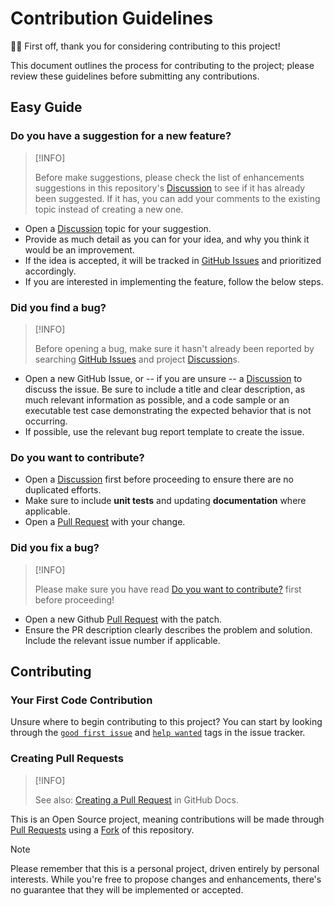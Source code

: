 # Contribution Guidelines

👋🏻 First off, thank you for considering contributing to this project!

This document outlines the process for contributing to the project; please
review these guidelines before submitting any contributions.

## Easy Guide

### Do you have a suggestion for a new feature?

> [!INFO]
>
> Before make suggestions, please check the list of enhancements suggestions
> in this repository's [Discussion] to see if it has already been suggested.
> If it has, you can add your comments to the existing topic instead of
> creating a new one.

* Open a [Discussion] topic for your suggestion.
* Provide as much detail as you can for your idea, and why you think it would be
  an improvement.
* If the idea is accepted, it will be tracked in [GitHub Issues] and prioritized
  accordingly.
* If you are interested in implementing the feature, follow the below steps.

### Did you find a bug?

> [!INFO]
>
> Before opening a bug, make sure it hasn't already been reported by searching
> [GitHub Issues] and project [Discussion]s.

* Open a new GitHub Issue, or -- if you are unsure -- a [Discussion] to discuss
  the issue. Be sure to include a title and clear description, as much relevant
  information as possible, and a code sample or an executable test case
  demonstrating the expected behavior that is not occurring.
* If possible, use the relevant bug report template to create the issue.

[GitHub Issues]: https://github.com/bitwizeshift/go-github-actions/issues

### Do you want to contribute?

* Open a [Discussion] first before proceeding to ensure there are no
  duplicated efforts.
* Make sure to include **unit tests** and updating **documentation** where
  applicable.
* Open a [Pull Request] with your change.

[Discussion]: https://github.com/bitwizeshift/go-github-actions/discussions

### Did you fix a bug?

> [!INFO]
>
> Please make sure you have read [Do you want to contribute?] first before
> proceeding!

* Open a new Github [Pull Request] with the patch.
* Ensure the PR description clearly describes the problem and solution.
  Include the relevant issue number if applicable.

[Pull Request]: https://github.com/bitwizeshift/go-github-actions/pulls
[Do you want to contribute?]: #do-you-want-to-contribute

## Contributing

### Your First Code Contribution

Unsure where to begin contributing to this project? You can start by looking
through the [`good first issue`] and [`help wanted`] tags in the issue tracker.

[`good first issue`]: https://github.com/bitwizeshift/go-github-actions/labels/good%20first%20issue
[`help wanted`]: https://github.com/bitwizeshift/go-github-actions/labels/help%20wanted

### Creating Pull Requests

> [!INFO]
>
> See also: [Creating a Pull Request] in GitHub Docs.

[Creating a Pull Request]: https://docs.github.com/en/pull-requests/collaborating-with-pull-requests/proposing-changes-to-your-work-with-pull-requests/creating-a-pull-request

This is an Open Source project, meaning contributions will be made through
[Pull Requests] using a [Fork] of this repository.

> [!NOTE]
>
> Please remember that this is a personal project, driven entirely by personal
> interests. While you're free to propose changes and enhancements, there's no
> guarantee that they will be implemented or accepted.

[Pull Requests]: https://docs.github.com/en/pull-requests/collaborating-with-pull-requests/proposing-changes-to-your-work-with-pull-requests/about-pull-requests
[Fork]: https://docs.github.com/en/pull-requests/collaborating-with-pull-requests/working-with-forks/fork-a-repo
